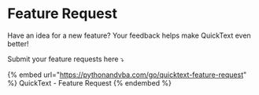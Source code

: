 # Feature Request

Have an idea for a new feature? Your feedback helps make QuickText even better!

Submit your feature requests here ⤵️

{% embed url="https://pythonandvba.com/go/quicktext-feature-request" %}
QuickText - Feature Request
{% endembed %}
